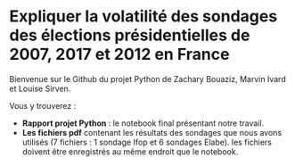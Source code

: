 # Expliquer la volatilité des sondages des élections présidentielles de 2007, 2017 et 2012 en France

Bienvenue sur le Github du projet Python de Zachary Bouaziz, Marvin Ivard et Louise Sirven.

Vous y trouverez :
- **Rapport projet Python** : le notebook final présentant notre travail.
- **Les fichiers pdf** contenant les résultats des sondages que nous avons utilisés (7 fichiers : 1 sondage Ifop et 6 sondages Elabe). les fichiers doivent être enregistrés au même endroit que le notebook.
 
